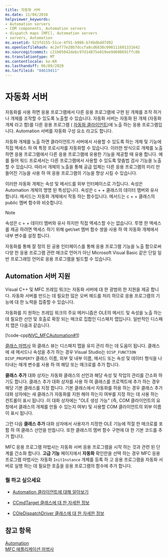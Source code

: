 ```yaml
---
title: 자동화 서버
ms.date: 11/04/2016
helpviewer_keywords:
- Automation servers
- COM components, Automation servers
- dispatch maps [MFC], Automation servers
- servers, Automation
ms.assetid: 523fd155-51ce-4f91-b986-b74bdbdd7d92
ms.openlocfilehash: 4c2ef77e20b7dccfa8cd6830c090111601331642
ms.sourcegitcommit: c21b05042debc97d14875e019ee9d698691ffc0b
ms.translationtype: MT
ms.contentlocale: ko-KR
ms.lasthandoff: 06/09/2020
ms.locfileid: "84619411"
---
```

# <a name="automation-servers"></a>자동화 서버

자동화를 사용 하면 응용 프로그램에서 다른 응용 프로그램에 구현 된 개체를 조작 하거나 개체를 조작할 수 있도록 노출할 수 있습니다. 자동화 서버는 자동화 된 개체 (자동화 개체 라고 함)를 다른 응용 프로그램 ( [자동화 클라이언트](automation-clients.md))에 노출 하는 응용 프로그램입니다. Automation 서버를 자동화 구성 요소 라고도 합니다.

자동화 개체를 노출 하면 클라이언트가 서버에서 사용할 수 있도록 하는 개체 및 기능에 직접 액세스 하 여 특정 프로시저를 자동화할 수 있습니다. 이러한 방식으로 개체를 노출 하면 응용 프로그램에서 다른 응용 프로그램에 유용한 기능을 제공할 때 유용 합니다. 예를 들어 워드 프로세서는 다른 프로그램에서 사용할 수 있도록 맞춤법 검사 기능을 노출할 수 있습니다. 따라서 개체의 노출을 통해 공급 업체는 다른 응용 프로그램의 미리 만들어진 기능을 사용 하 여 응용 프로그램의 기능을 향상 시킬 수 있습니다.

이러한 자동화 개체는 속성 및 메서드를 외부 인터페이스로 가집니다. 속성은 Automation 개체의 명명 된 특성입니다. 속성은 c + + 클래스의 데이터 멤버와 유사 합니다. 메서드는 자동화 개체에서 작동 하는 함수입니다. 메서드는 c + + 클래스의 public 멤버 함수와 비슷합니다.

> [!NOTE]
> 속성은 c + + 데이터 멤버와 유사 하지만 직접 액세스할 수는 없습니다. 투명 한 액세스를 제공 하려면 액세스 하기 위해 get/set 멤버 함수 쌍을 사용 하 여 자동화 개체에서 내부 변수를 설정 합니다.

자동화를 통해 잘 정의 된 공용 인터페이스를 통해 응용 프로그램 기능을 노출 함으로써 다양 한 응용 프로그램 관련 매크로 언어가 아닌 Microsoft Visual Basic 같은 단일 일반 프로그래밍 언어로 응용 프로그램을 빌드할 수 있습니다.

## <a name="support-for-automation-servers"></a><a name="_core_support_for_automation_servers"></a>Automation 서버 지원

Visual C++ 및 MFC 프레임 워크는 자동화 서버에 대 한 광범위 한 지원을 제공 합니다. 자동화 서버를 만드는 데 필요한 많은 오버 헤드를 처리 하므로 응용 프로그램의 기능에 대 한 노력을 집중할 수 있습니다.

자동화를 지 원하는 프레임 워크의 주요 메커니즘은 OLE의 메서드 및 속성을 노출 하는 데 필요한 선언 및 호출로 확장 되는 매크로 집합인 디스패치 맵입니다. 일반적인 디스패치 맵은 다음과 같습니다.

[!code-cpp[NVC_MFCAutomation#1](codesnippet/cpp/automation-servers_1.cpp)]

[클래스 마법사](reference/mfc-class-wizard.md) 와 클래스 뷰는 디스패치 맵을 유지 관리 하는 데 도움이 됩니다. 클래스에 새 메서드나 속성을 추가 하는 경우 Visual Studio는 `DISP_FUNCTION` `DISP_PROPERTY` 클래스 이름, 외부 및 내부 이름, 메서드 또는 속성 및 데이터 형식을 나타내는 매개 변수를 사용 하 여 해당 또는 매크로를 추가 합니다.

**클래스 추가** 대화 상자는 자동화 클래스의 선언과 해당 속성 및 작업의 관리를 간소화 하기도 합니다. 클래스 추가 대화 상자를 사용 하 여 클래스를 프로젝트에 추가 하는 경우 해당 기본 클래스를 지정 합니다. 기본 클래스에서 자동화를 허용 하는 경우 클래스 추가 대화 상자에는 새 클래스가 자동화를 지원 해야 하는지 여부를 지정 하는 데 사용 하는 컨트롤이 표시 됩니다 .이 대화 상자에는 "OLE 생성 가능" (즉, COM 클라이언트의 요청에서 클래스의 개체를 만들 수 있는지 여부) 및 사용할 COM 클라이언트의 외부 이름이 표시 됩니다.

그런 다음 **클래스 추가** 대화 상자에서 사용자가 지정한 OLE 기능에 적절 한 매크로를 포함 하 여 클래스 선언을 만듭니다. 또한 클래스의 멤버 함수 구현에 대 한 기본 코드를 추가 합니다.

MFC 응용 프로그램 마법사는 자동화 서버 응용 프로그램을 시작 하는 것과 관련 된 단계를 간소화 합니다. **고급 기능** 페이지에서 **자동화** 확인란을 선택 하는 경우 MFC 응용 프로그램 마법사는 자동화 `InitInstance` 개체를 등록 하 고 응용 프로그램을 자동화 서버로 실행 하는 데 필요한 호출을 응용 프로그램의 함수에 추가 합니다.

### <a name="what-do-you-want-to-do"></a>뭘 하고 싶으세요

- [Automation 클라이언트에 대해 알아보기](automation-clients.md)

- [CCmdTarget 클래스에 대 한 자세한 정보](reference/ccmdtarget-class.md)

- [COleDispatchDriver 클래스에 대 한 자세한 정보](reference/coledispatchdriver-class.md)

## <a name="see-also"></a>참고 항목

[Automation](automation.md)<br/>
[MFC 애플리케이션 마법사](reference/mfc-application-wizard.md)

